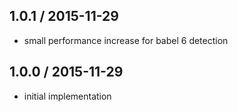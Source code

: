 1.0.1 / 2015-11-29
------------------
- small performance increase for babel 6 detection

1.0.0 / 2015-11-29
------------------
- initial implementation

